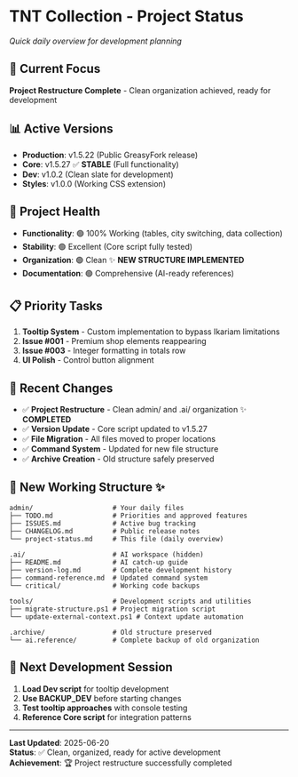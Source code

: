 # TNT Collection - Project Status

*Quick daily overview for development planning*

## 🎯 **Current Focus**
**Project Restructure Complete** - Clean organization achieved, ready for development

## 📊 **Active Versions**
- **Production**: v1.5.22 (Public GreasyFork release)
- **Core**: v1.5.27 ✅ **STABLE** (Full functionality)
- **Dev**: v1.0.2 (Clean slate for development)
- **Styles**: v1.0.0 (Working CSS extension)

## 🚀 **Project Health**
- **Functionality**: 🟢 100% Working (tables, city switching, data collection)
- **Stability**: 🟢 Excellent (Core script fully tested)
- **Organization**: 🟢 Clean ✨ **NEW STRUCTURE IMPLEMENTED**
- **Documentation**: 🟢 Comprehensive (AI-ready references)

## 📋 **Priority Tasks**
1. **Tooltip System** - Custom implementation to bypass Ikariam limitations
2. **Issue #001** - Premium shop elements reappearing
3. **Issue #003** - Integer formatting in totals row
4. **UI Polish** - Control button alignment

## 🔧 **Recent Changes**
- ✅ **Project Restructure** - Clean admin/ and .ai/ organization ✨ **COMPLETED**
- ✅ **Version Update** - Core script updated to v1.5.27
- ✅ **File Migration** - All files moved to proper locations
- ✅ **Command System** - Updated for new file structure
- ✅ **Archive Creation** - Old structure safely preserved

## 📁 **New Working Structure** ✨
```
admin/                    # Your daily files
├── TODO.md               # Priorities and approved features
├── ISSUES.md             # Active bug tracking  
├── CHANGELOG.md          # Public release notes
└── project-status.md     # This file (daily overview)

.ai/                      # AI workspace (hidden)
├── README.md             # AI catch-up guide
├── version-log.md        # Complete development history
├── command-reference.md  # Updated command system
└── critical/             # Working code backups

tools/                    # Development scripts and utilities
├── migrate-structure.ps1 # Project migration script
└── update-external-context.ps1 # Context update automation

.archive/                 # Old structure preserved
└── ai.reference/         # Complete backup of old organization
```

## 🎯 **Next Development Session**
1. **Load Dev script** for tooltip development
2. **Use BACKUP_DEV** before starting changes
3. **Test tooltip approaches** with console testing
4. **Reference Core script** for integration patterns

---

**Last Updated**: 2025-06-20  
**Status**: ✅ Clean, organized, ready for active development  
**Achievement**: 🏆 Project restructure successfully completed
